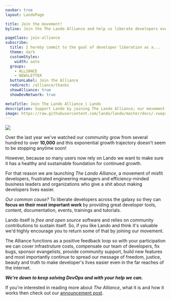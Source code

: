 ```yaml
---
navbar: true
layout: LandoPage

title: Join the movement!
byline: Join the The Lando Alliance and help us liberate developers everywhere from unnecessary work, repeatable steps and dev monotony.

pageClass: join-alliance
subscribe:
  title: I hereby commit to the goal of developer liberation as a...
  theme: dark
  customStyles:
    width: auto
  groups:
    - ALLIANCE
    - NEWSLETTER
  buttonLabel: Join the Alliance
  redirect: /alliance/thanks
  showAlliance: true
  showDevNetwork: true

metaTitle: Join The Lando Alliance | Lando
description: Support Lando by joining The Lando Alliance; our movement to liberate developers everywhere from the mind-forged manacles of unnecessary work, repeatable steps and dev monotony.
image: https://raw.githubusercontent.com/lando/lando/master/docs/.vuepress/public/images/lando-alliance.png
---
```


<div class="seal-of-liberation">
  <img src="/images/lando-alliance.png">
</div>

<div class="liberation-manifesto">
  <p>
  Over the last year we've watched our community grow from several hundred to over <b>10,000</b> and this exponential growth trajectory doesn't seem to be stopping anytime soon!

  However, because so many users now rely on Lando we want to make sure it has a healthy and sustainable foundation for continued growth.

  For that reason we are launching _The Lando Alliance_, a movement of misfit developers, frustrated engineering managers and efficiency-minded business leaders and organizations who give a shit about making developers lives easier.

  <em>Our common cause?</em> To liberate developers across the galaxy so they can <strong>focus on their most important work</strong> by providing great developer tools, content, documentation, events, trainings and tutorials.

  Lando itself is <em>free and open source</em> software and relies on community contributions to sustain itself. So, if you like Lando and think it's valuable we'd highly encourage you to return some of that by joining our movement.

  The Alliance functions as a positive feedback loop so with your participation we can cover infrastruture costs, compensate our team of developers, fix bugs, sponsor evangelists, provide community support, build new features and most importantly continue to spread our message of freedom, justice, beauty and truth to make developer's lives easier even in the far reaches of the internet.

  <b><em>We're down to keep solving DevOps and with your help we can.</em></b>

  If you're interested in reading more about <em>The Alliance</em>, what it is and how it works then check out our [announcement post](https://blog.lando.dev/2020/02/14/announcing-lando-alliance/).
  </p>
</div>
